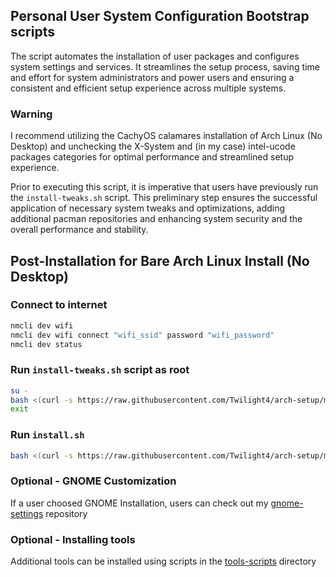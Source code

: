 ## Personal User System Configuration Bootstrap scripts
The script automates the installation of user packages and configures system settings and services. 
It streamlines the setup process, saving time and effort for system administrators and power users and ensuring
a consistent and efficient setup experience across multiple systems.

### Warning
I recommend utilizing the CachyOS calamares installation of Arch Linux (No Desktop) and unchecking the X-System and (in my case) intel-ucode packages categories
for optimal performance and streamlined setup experience.

Prior to executing this script, it is imperative that users have previously run the `install-tweaks.sh` script.
This preliminary step ensures the successful application of necessary system tweaks and optimizations, adding additional pacman repositories and 
enhancing system security and the overall performance and stability.




## Post-Installation for Bare Arch Linux Install (No Desktop)
### Connect to internet
```bash
nmcli dev wifi
nmcli dev wifi connect "wifi_ssid" password "wifi_password"
nmcli dev status
```

### Run `install-tweaks.sh` script as root
```bash
su -
bash <(curl -s https://raw.githubusercontent.com/Twilight4/arch-setup/main/install-tweaks.sh)
exit
```

### Run `install.sh`
```bash
bash <(curl -s https://raw.githubusercontent.com/Twilight4/arch-setup/main/install.sh)
```
### Optional - GNOME Customization
If a user choosed GNOME Installation, users can check out my [gnome-settings](https://github.com/Twilight4/gnome-settings/) repository

### Optional - Installing tools
Additional tools can be installed using scripts in the [tools-scripts](https://github.com/Twilight4/arch-setup/tree/main/tools-scripts) directory
